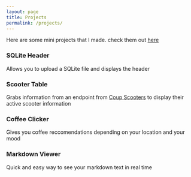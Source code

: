```yaml
---
layout: page
title: Projects
permalink: /projects/
---
```


Here are some mini projects that I made. check them out [here](https://ngozinwogwugwu.github.io/mini_frontend_projects/)

### SQLite Header
Allows you to upload a SQLite file and displays the header

### Scooter Table
Grabs information from an endpoint from [Coup Scooters](https://www.joincoup.com/en/berlin) to display their active scooter information

### Coffee Clicker
Gives you coffee reccomendations depending on your location and your mood

### Markdown Viewer
Quick and easy way to see your markdown text in real time
